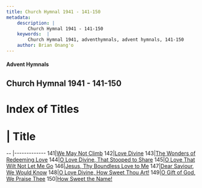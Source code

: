 ```yaml
---
title: Church Hymnal 1941 - 141-150
metadata:
    description: |
        Church Hymnal 1941 - 141-150
    keywords:  |
        Church Hymnal 1941, adventhymnals, advent hymnals, 141-150
    author: Brian Onang'o
---
```


#### Advent Hymnals
## Church Hymnal 1941 - 141-150

# Index of Titles
# | Title                        
-- |-------------
141|[We May Not Climb](/church-hymnal/101-200/141-150/We-May-Not-Climb)
142|[Love Divine](/church-hymnal/101-200/141-150/Love-Divine)
143|[The Wonders of Redeeming Love](/church-hymnal/101-200/141-150/The-Wonders-of-Redeeming-Love)
144|[O Love Divine, That Stooped to Share](/church-hymnal/101-200/141-150/O-Love-Divine,-That-Stooped-to-Share)
145|[O Love That Wilt Not Let Me Go](/church-hymnal/101-200/141-150/O-Love-That-Wilt-Not-Let-Me-Go)
146|[Jesus, Thy Boundless Love to Me](/church-hymnal/101-200/141-150/Jesus,-Thy-Boundless-Love-to-Me)
147|[Dear Saviour, We Would Know](/church-hymnal/101-200/141-150/Dear-Saviour,-We-Would-Know)
148|[O Love Divine, How Sweet Thou Art!](/church-hymnal/101-200/141-150/O-Love-Divine,-How-Sweet-Thou-Art!)
149|[O Gift of God, We Praise Thee](/church-hymnal/101-200/141-150/O-Gift-of-God,-We-Praise-Thee)
150|[How Sweet the Name!](/church-hymnal/101-200/141-150/How-Sweet-the-Name!)